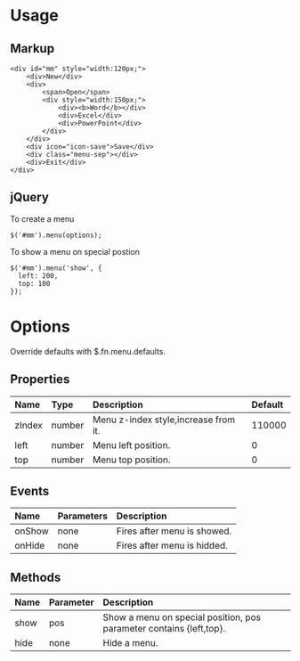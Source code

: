 # Usage #

## Markup ##
```
<div id="mm" style="width:120px;">
	<div>New</div>
	<div>
		<span>Open</span>
		<div style="width:150px;">
			<div><b>Word</b></div>
			<div>Excel</div>
			<div>PowerPoint</div>
		</div>
	</div>
	<div icon="icon-save">Save</div>
	<div class="menu-sep"></div>
	<div>Exit</div>
</div>
```

## jQuery ##
To create a menu
```
$('#mm').menu(options);
```

To show a menu on special postion
```
$('#mm').menu('show', {
  left: 200,
  top: 100
});
```

# Options #

Override defaults with $.fn.menu.defaults.

## Properties ##

| **Name** | **Type** | **Description** | **Default** |
|:---------|:---------|:----------------|:------------|
| zIndex | number | Menu z-index style,increase from it. | 110000 |
| left | number | Menu left position. | 0 |
| top | number | Menu top position. | 0 |

## Events ##

| **Name** | **Parameters** | **Description** |
|:---------|:---------------|:----------------|
| onShow | none | Fires after menu is showed. |
| onHide | none | Fires after menu is hidded. |

## Methods ##

| **Name** | **Parameter** | **Description** |
|:---------|:--------------|:----------------|
| show | pos | Show a menu on special position, pos parameter contains {left,top}. |
| hide | none | Hide a menu. |